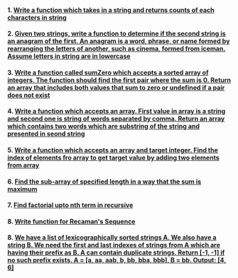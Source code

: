 #### 1. [Write a function which takes in a string and returns counts of each characters in string](https://github.com/mrlazyg/ds-problems-solutions/blob/master/DSA/Q1.js)

#### 2. [Given two strings, write a function to determine if the second string is an anagram of the first. An anagram is a word, phrase, or name formed by rearranging the letters of another, such as cinema, formed from iceman. Assume letters in string are in lowercase](https://github.com/mrlazyg/ds-problems-solutions/blob/master/DSA/Q2.js)

#### 3. [Write a function called sumZero which accepts a sorted array of integers. The function should find the first pair where the sum is 0. Return an array that includes both values that sum to zero or undefined if a pair does not exist](https://github.com/mrlazyg/ds-problems-solutions/blob/master/DSA/Q3.js)

#### 4. [Write a function which accepts an array. First value in array is a string and second one is string of words separated by comma. Return an array which contains two words which are substring of the string and presented in seond string](https://github.com/mrlazyg/ds-problems-solutions/blob/master/DSA/Q4.js)

#### 5. [Write a function which accepts an array and target integer. Find the index of elements fro array to get target value by adding two elements from array](https://github.com/mrlazyg/ds-problems-solutions/blob/master/DSA/Q5.js)

#### 6. [Find the sub-array of specified length in a way that the sum is maximum](https://github.com/mrlazyg/ds-problems-solutions/blob/master/DSA/Q6.js)

#### 7. [Find factorial upto nth term in recursive](https://github.com/mrlazyg/ds-problems-solutions/blob/master/DSA/Q7.js)

#### 8. [Write function for Recaman's Sequence](https://github.com/mrlazyg/ds-problems-solutions/blob/master/DSA/recaman_sequence.js)

#### 8. [We have a list of lexicographically sorted strings A. We also have a string B. We need the first and last indexes of strings from A which are having their prefix as B. A can contain duplicate strings. Return [-1, -1] if no such prefix exists. A = [a, aa, aab, b, bb, bba, bbb], B = bb. Output: [4, 6]](https://github.com/mrlazyg/ds-problems-solutions/blob/master/DSA/prefix_string.js)

